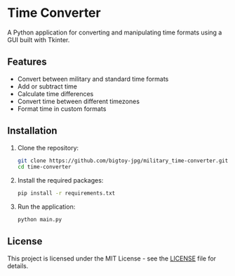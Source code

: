 # Time Converter

A Python application for converting and manipulating time formats using a GUI built with Tkinter.

## Features
- Convert between military and standard time formats
- Add or subtract time
- Calculate time differences
- Convert time between different timezones
- Format time in custom formats

## Installation
1. Clone the repository:
   ```bash
   git clone https://github.com/bigtoy-jpg/military_time-converter.git
   cd time-converter
   ```

2. Install the required packages:
   ```bash
   pip install -r requirements.txt
   ```

3. Run the application:
   ```bash
   python main.py
   ```

## License
This project is licensed under the MIT License - see the [LICENSE](LICENSE) file for details.
